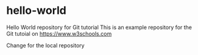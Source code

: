 # hello-world
Hello World repository for Git tutorial
This is an example repository for the Git tutoial on https://www.w3schools.com

Change for the local repository

